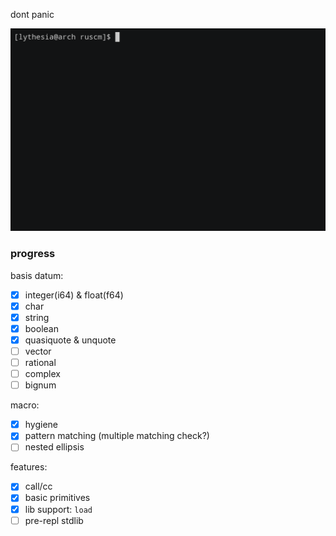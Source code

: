 dont panic

![fact](./demo/repl.gif)



### progress

basis datum:
- [x] integer(i64) & float(f64)
- [x] char
- [x] string
- [x] boolean
- [x] quasiquote & unquote
- [ ] vector
- [ ] rational
- [ ] complex
- [ ] bignum

macro:
- [x] hygiene
- [x] pattern matching (multiple matching check?)
- [ ] nested ellipsis

features:
- [x] call/cc
- [x] basic primitives
- [x] lib support: `load`
- [ ] pre-repl stdlib
